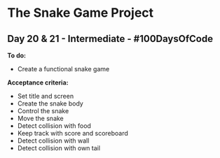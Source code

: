 # The Snake Game Project
## Day 20 & 21 - Intermediate - \#100DaysOfCode

**To do:**
* Create a functional snake game

**Acceptance criteria:**
* Set title and screen
* Create the snake body
* Control the snake
* Move the snake
* Detect collision with food
* Keep track with score and scoreboard
* Detect collision with wall
* Detect collision with own tail
